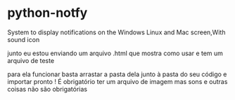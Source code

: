 # python-notfy
System to display notifications on the Windows Linux and Mac screen,With sound icon


junto eu estou enviando um arquivo .html que mostra como usar e tem um arquivo de teste 

para ela funcionar basta arrastar a pasta dela junto à pasta do seu código e importar pronto ! É obrigatório ter um arquivo de imagem mas sons e outras coisas não são obrigatórias
